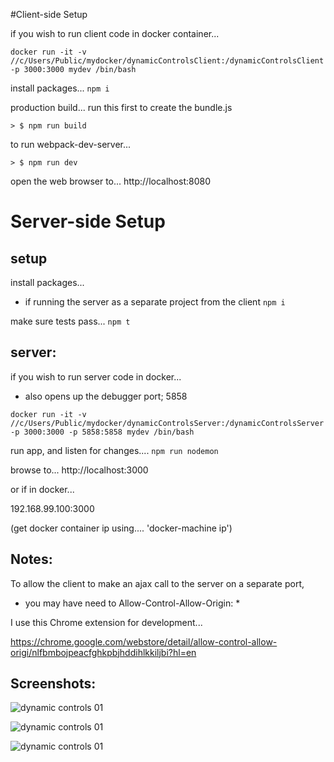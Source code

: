 #Client-side Setup

if you wish to run client code in docker container...
```
docker run -it -v //c/Users/Public/mydocker/dynamicControlsClient:/dynamicControlsClient -p 3000:3000 mydev /bin/bash
```

install packages...
``` npm i ```


production build...
run this first to create the bundle.js
```
> $ npm run build
```


to run webpack-dev-server... 

```
> $ npm run dev
```

open the web browser to...
http://localhost:8080




# Server-side Setup


## setup


install packages...
- if running the server as a separate project from the client
``` npm i ```


make sure tests pass...
``` npm t ```



## server:
if you wish to run server code in docker...
- also opens up the debugger port; 5858
```
docker run -it -v //c/Users/Public/mydocker/dynamicControlsServer:/dynamicControlsServer -p 3000:3000 -p 5858:5858 mydev /bin/bash
```


run app, and listen for changes....
``` npm run nodemon ```


browse to...
http://localhost:3000

or if in docker...

192.168.99.100:3000

(get docker container ip using.... 'docker-machine ip')



## Notes:
To allow the client to make an ajax call to the server on a separate port,
- you may have need to Allow-Control-Allow-Origin: * 

I use this Chrome extension for development...

https://chrome.google.com/webstore/detail/allow-control-allow-origi/nlfbmbojpeacfghkpbjhddihlkkiljbi?hl=en







## Screenshots:

![dynamic controls 01](https://s32.postimg.org/dzakzisdx/questionswide.jpg)

![dynamic controls 01](https://s32.postimg.org/oxluhpgz9/questionsmobile.jpg)

![dynamic controls 01](https://s32.postimg.org/ive7r7sj9/questionaire_Console_After_Submit.jpg)





